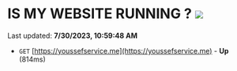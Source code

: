 # IS MY WEBSITE RUNNING ? [![](https://img.shields.io/static/v1?label=Sponsor&message=%E2%9D%A4&logo=GitHub&color=%23fe8e86)](https://github.com/sponsors/<username>)

Last updated: **7/30/2023, 10:59:48 AM**

- `GET` [https://youssefservice.me](https://youssefservice.me) - **Up** (814ms)
